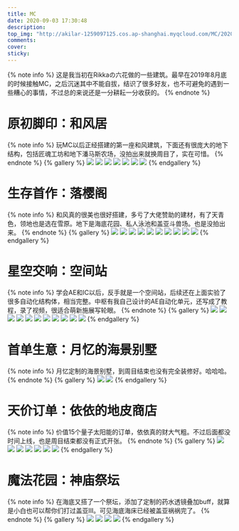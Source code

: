 ```yaml
---
title: MC
date: 2020-09-03 17:30:48
description:
top_img: "http://akilar-1259097125.cos.ap-shanghai.myqcloud.com/MC/20200907030105835.png"
comments:
cover:  
sticky:
---
```

{% note info %}
这是我当初在Rikkaの六花做的一些建筑。最早在2019年8月底的时候接触MC，之后沉迷其中不能自拔，结识了很多好友，也不可避免的遇到一些糟心的事情，不过总的来说还是一分耕耘一分收获的。
{% endnote %}

# 原初脚印：和风居
{% note info %}
玩MC以后正经搭建的第一座和风建筑，下面还有很庞大的地下结构，包括匠魂工坊和地下潘马斯农场，没拍出来就换周目了，实在可惜。
{% endnote %}
{% gallery %}
![](http://akilar-1259097125.cos.ap-shanghai.myqcloud.com/MC/20200907023446444.png)
![](http://akilar-1259097125.cos.ap-shanghai.myqcloud.com/MC/20200907023528468.png)
![](http://akilar-1259097125.cos.ap-shanghai.myqcloud.com/MC/20200907023603659.png)
![](http://akilar-1259097125.cos.ap-shanghai.myqcloud.com/MC/20200907023618679.png)
![](http://akilar-1259097125.cos.ap-shanghai.myqcloud.com/MC/20200907023636862.png)
![](http://akilar-1259097125.cos.ap-shanghai.myqcloud.com/MC/20200907023653779.png)
![](http://akilar-1259097125.cos.ap-shanghai.myqcloud.com/MC/20200907023707412.png)
{% endgallery %}
# 生存首作：落樱阁
{% note info %}
和风真的很美也很好搭建，多亏了大佬赞助的建材，有了天青色，领地也是选在雪原。地下是海底花园、私人泳池和盖亚斗兽场。也是没拍出来。
{% endnote %}
{% gallery %}
![](http://akilar-1259097125.cos.ap-shanghai.myqcloud.com/MC/20200907025104398.png)
![](http://akilar-1259097125.cos.ap-shanghai.myqcloud.com/MC/20200907025201593.png)
![](http://akilar-1259097125.cos.ap-shanghai.myqcloud.com/MC/20200907025226817.png)
![](http://akilar-1259097125.cos.ap-shanghai.myqcloud.com/MC/20200907025238342.png)
![](http://akilar-1259097125.cos.ap-shanghai.myqcloud.com/MC/20200907025252580.png)
![](http://akilar-1259097125.cos.ap-shanghai.myqcloud.com/MC/20200907025315299.png)
![](http://akilar-1259097125.cos.ap-shanghai.myqcloud.com/MC/20200907025329025.png)
![](http://akilar-1259097125.cos.ap-shanghai.myqcloud.com/MC/20200907025338886.png)
![](http://akilar-1259097125.cos.ap-shanghai.myqcloud.com/MC/20200907025354118.png)
![](http://akilar-1259097125.cos.ap-shanghai.myqcloud.com/MC/20200907025404801.png)
{% endgallery %}
# 星空交响：空间站
{% note info %}
学会AE和IC以后，反手就是一个空间站，后续还在上面实验了很多自动化结构体，相当完整。中枢有我自己设计的AE自动化单元，还写成了教程，录了视频，很适合萌新施展写轮眼。
{% endnote %}
{% gallery %}
![](http://akilar-1259097125.cos.ap-shanghai.myqcloud.com/MC/20200907030105835.png)
![](http://akilar-1259097125.cos.ap-shanghai.myqcloud.com/MC/20200907030208811.png)
![](http://akilar-1259097125.cos.ap-shanghai.myqcloud.com/MC/20200907030238263.png)
![](http://akilar-1259097125.cos.ap-shanghai.myqcloud.com/MC/20200907030352049.png)
![](http://akilar-1259097125.cos.ap-shanghai.myqcloud.com/MC/20200907030520409.png)
![](http://akilar-1259097125.cos.ap-shanghai.myqcloud.com/MC/20200907030611299.png)
![](http://akilar-1259097125.cos.ap-shanghai.myqcloud.com/MC/20200907030625238.png)
![](http://akilar-1259097125.cos.ap-shanghai.myqcloud.com/MC/20200907030637623.png)
![](http://akilar-1259097125.cos.ap-shanghai.myqcloud.com/MC/20200907030653294.png)
![](http://akilar-1259097125.cos.ap-shanghai.myqcloud.com/MC/20200907030703165.png)
![](http://akilar-1259097125.cos.ap-shanghai.myqcloud.com/MC/20200907030713421.png)
{% endgallery %}
# 首单生意：月忆的海景别墅
{% note info %}
月忆定制的海景别墅，到周目结束也没有完全装修好。哈哈哈。
{% endnote %}
{% gallery %}
![](http://akilar-1259097125.cos.ap-shanghai.myqcloud.com/MC/20200907030932854.png)
![](http://akilar-1259097125.cos.ap-shanghai.myqcloud.com/MC/20200907030952944.png)
{% endgallery %}
# 天价订单：依依的地皮商店
{% note info %}
价值15个量子太阳能的订单，依依真的财大气粗。不过后面都没时间上线，也是周目结束都没有正式开张。
{% endnote %}
{% gallery %}
![](http://akilar-1259097125.cos.ap-shanghai.myqcloud.com/MC/20200907031150297.png)
![](http://akilar-1259097125.cos.ap-shanghai.myqcloud.com/MC/20200907031200783.png)
![](http://akilar-1259097125.cos.ap-shanghai.myqcloud.com/MC/20200907031212325.png)
![](http://akilar-1259097125.cos.ap-shanghai.myqcloud.com/MC/20200907031221323.png)
![](http://akilar-1259097125.cos.ap-shanghai.myqcloud.com/MC/20200907031231212.png)
![](http://akilar-1259097125.cos.ap-shanghai.myqcloud.com/MC/20200907031252203.png)
![](http://akilar-1259097125.cos.ap-shanghai.myqcloud.com/MC/20200907031303284.png)
{% endgallery %}
# 魔法花园：神庙祭坛
{% note info %}
在海底又搭了一个祭坛，添加了定制的药水透镜叠加buff，就算是小白也可以帮你们打过盖亚III。可见海底海床已经被盖亚祸祸完了。
{% endnote %}
{% gallery %}
![](http://akilar-1259097125.cos.ap-shanghai.myqcloud.com/MC/20200907031426851.png)
![](http://akilar-1259097125.cos.ap-shanghai.myqcloud.com/MC/20200907031435250.png)
![](http://akilar-1259097125.cos.ap-shanghai.myqcloud.com/MC/20200907031443242.png)
![](http://akilar-1259097125.cos.ap-shanghai.myqcloud.com/MC/20200907031452598.png)
{% endgallery %}
